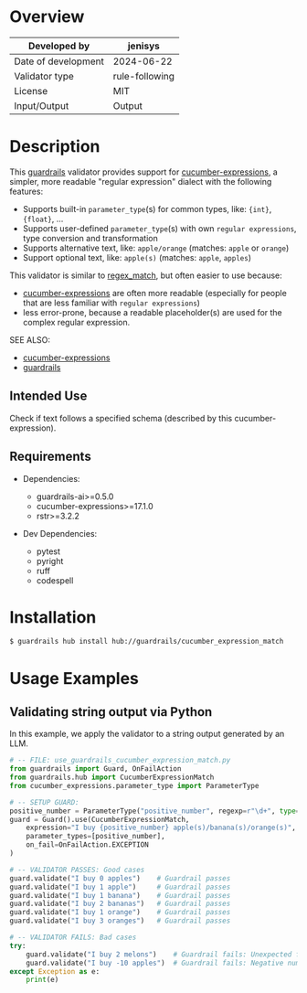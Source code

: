 # Overview

| Developed by        | jenisys        |
|---------------------|----------------|
| Date of development | 2024-06-22     |
| Validator type      | rule-following |
| License             | MIT            |
| Input/Output        | Output         |

# Description

This [guardrails] validator provides support for [cucumber-expressions],
a simpler, more readable "regular expression" dialect with the following features:

* Supports built-in `parameter_type`(s) for common types, like: `{int}`, `{float}`, ...
* Supports user-defined `parameter_type`(s) with own `regular expressions`,
type conversion and transformation
* Supports alternative text, like: `apple/orange` (matches: `apple` or `orange`)
* Support optional text, like: `apple(s)` (matches: `apple`, `apples`)

This validator is similar to [regex_match],
but often easier to use because:

* [cucumber-expressions] are often more readable
(especially for people that are less familiar with `regular expressions`)
* less error-prone, because a readable placeholder(s) are used for the complex regular expression.

SEE ALSO:

* [cucumber-expressions]
* [guardrails]

[cucumber-expressions]: https://github.com/cucumber/cucumber-expressions
[guardrails]: https://github.com/guardrails-ai/guardrails
[regex_match]: https://github.com/guardrails-ai/regex_match

## Intended Use

Check if text follows a specified schema (described by this cucumber-expression).

## Requirements

* Dependencies:
    - guardrails-ai>=0.5.0
    - cucumber-expressions>=17.1.0
    - rstr>=3.2.2

* Dev Dependencies:
    - pytest
    - pyright
    - ruff
    - codespell


# Installation

```bash
$ guardrails hub install hub://guardrails/cucumber_expression_match
```

# Usage Examples

## Validating string output via Python

In this example, we apply the validator to a string output generated by an LLM.

```python
# -- FILE: use_guardrails_cucumber_expression_match.py
from guardrails import Guard, OnFailAction
from guardrails.hub import CucumberExpressionMatch
from cucumber_expressions.parameter_type import ParameterType

# -- SETUP GUARD:
positive_number = ParameterType("positive_number", regexp=r"\d+", type=int)
guard = Guard().use(CucumberExpressionMatch,
    expression="I buy {positive_number} apple(s)/banana(s)/orange(s)",
    parameter_types=[positive_number],
    on_fail=OnFailAction.EXCEPTION
)

# -- VALIDATOR PASSES: Good cases
guard.validate("I buy 0 apples")    # Guardrail passes
guard.validate("I buy 1 apple")     # Guardrail passes
guard.validate("I buy 1 banana")    # Guardrail passes
guard.validate("I buy 2 bananas")   # Guardrail passes
guard.validate("I buy 1 orange")    # Guardrail passes
guard.validate("I buy 3 oranges")   # Guardrail passes

# -- VALIDATOR FAILS: Bad cases
try:
    guard.validate("I buy 2 melons")    # Guardrail fails: Unexpected fruit
    guard.validate("I buy -10 apples")  # Guardrail fails: Negative number
except Exception as e:
    print(e)
```